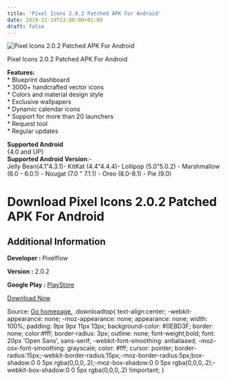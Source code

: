 ```yaml
---
title: 'Pixel Icons 2.0.2 Patched APK For Android'
date: 2019-12-19T23:00:00+01:00
draft: false
---
```


![Pixel Icons 2.0.2 Patched APK For Android](https://i1.wp.com/apkhome.net/wp-content/uploads/2019/12/Pixel-Icons-2.0.2-Patched.png "Pixel Icons 2.0.2 Patched APK For Android")

  

Pixel Icons 2.0.2 Patched APK For Android

**Features:**  
\* Blueprint dashboard  
\* 3000+ handcrafted vector icons  
\* Colors and material design style  
\* Exclusive wallpapers  
\* Dynamic calendar icons  
\* Support for more than 20 launchers  
\* Request tool  
\* Regular updates

**Supported Android**  
{4.0 and UP}  
**Supported Android Version**:-  
Jelly Bean(4.1"4.3.1)- KitKat (4.4"4.4.4)- Lollipop (5.0"5.0.2) - Marshmallow (6.0 - 6.0.1) - Nougat (7.0 " 7.1.1) - Oreo (8.0-8.1) - Pie (9.0)

Download Pixel Icons 2.0.2 Patched APK For Android
==================================================

Additional Information
----------------------

**Developer :** Pixelflow

**Version :** 2.0.2

**Google Play :** [PlayStore](https://play.google.com/store/apps/details?id=com.pixelflow.apps.pixelicons)

  

[Download Now](https://store4app.co/post/pixel-icons-2-0-2-patched-apk-for-android_1576790298)

  
Source: [Go homepage.](https://store4app.co/post/pixel-icons-2-0-2-patched-apk-for-android_1576790298) .downloadtop{ text-align:center; -webkit-appearance: none; -moz-appearance: none; appearance: none; width: 100%; padding: 9px 9px 11px 13px; background-color: #0EBD3F; border: none; color:#fff; border-radius: 3px; outline: none; font-weight;bold; font: 20px 'Open Sans', sans-serif; -webkit-font-smoothing: antialiased; -moz-osx-font-smoothing: grayscale; color: #fff; cursor: pointer; border-radius:15px;-webkit-border-radius:15px;-moz-border-radius:5px;box-shadow:0 0 5px rgba(0,0,0,.2);-moz-box-shadow:0 0 5px rgba(0,0,0,.2);-webkit-box-shadow:0 0 5px rgba(0,0,0,.2) !important; }